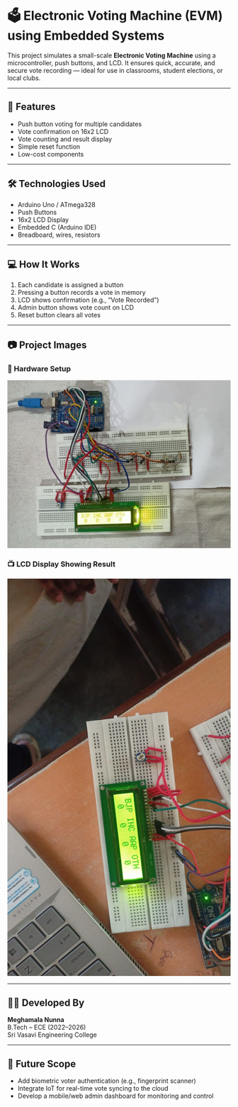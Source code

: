 # 🗳️ Electronic Voting Machine (EVM) using Embedded Systems

This project simulates a small-scale **Electronic Voting Machine** using a microcontroller, push buttons, and LCD. It ensures quick, accurate, and secure vote recording — ideal for use in classrooms, student elections, or local clubs.

---

## 🔧 Features

- Push button voting for multiple candidates
- Vote confirmation on 16x2 LCD
- Vote counting and result display
- Simple reset function
- Low-cost components

---

## 🛠 Technologies Used

- Arduino Uno / ATmega328
- Push Buttons
- 16x2 LCD Display
- Embedded C (Arduino IDE)
- Breadboard, wires, resistors

---

## 💻 How It Works

1. Each candidate is assigned a button  
2. Pressing a button records a vote in memory  
3. LCD shows confirmation (e.g., “Vote Recorded”)  
4. Admin button shows vote count on LCD  
5. Reset button clears all votes

---

## 📷 Project Images

### 🔌 Hardware Setup

![EVM Setup](evm_img2.jpeg)

### 📺 LCD Display Showing Result

![LCD Display](evm_img1.jpeg)

---

## 👩‍💻 Developed By

**Meghamala Nunna**  
B.Tech – ECE (2022–2026)  
Sri Vasavi Engineering College

---

## 🔮 Future Scope

- Add biometric voter authentication (e.g., fingerprint scanner)
- Integrate IoT for real-time vote syncing to the cloud
- Develop a mobile/web admin dashboard for monitoring and control




